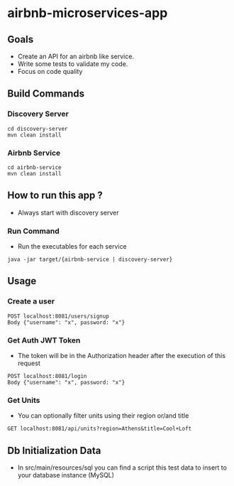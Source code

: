 # airbnb-microservices-app

## Goals
- Create an API for an airbnb like service.
- Write some tests to validate my code.
- Focus on code quality

## Build Commands

### Discovery Server
```
cd discovery-server
mvn clean install
```

### Airbnb Service
```
cd airbnb-service
mvn clean install
```

## How to run this app ?
- Always start with discovery server

### Run Command 
- Run the executables for each service
```
java -jar target/{airbnb-service | discovery-server}
```

## Usage

### Create a user
```
POST localhost:8081/users/signup
Body {"username": "x", password: "x"}
```

### Get Auth JWT Token
- The token will be in the Authorization header
after the execution of this request
```
POST localhost:8081/login
Body {"username": "x", password: "x"}
```

### Get Units
- You can optionally filter units using their region or/and title
```
GET localhost:8081/api/units?region=Athens&title=Cool+Loft
```

## Db Initialization Data
* In src/main/resources/sql you can find a script this test data 
to insert to your database instance (MySQL)
